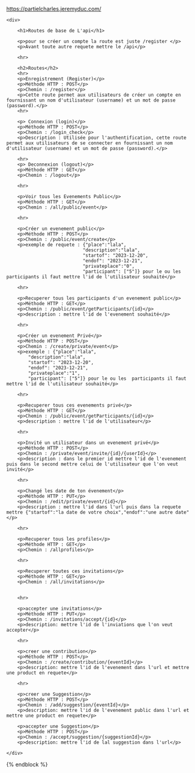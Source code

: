 
https://partielcharles.jeremyduc.com/


    <div>

        <h1>Routes de base de L'api</h1>

        <p>pour se créer un compte la route est juste /register </p>
        <p>Avant toute autre requete mettre le /api</p>

        <hr>

        <h2>Routes</h2>
        <hr>
        <p>Enregistrement (Register)</p>
        <p>Méthode HTTP : POST</p>
        <p>Chemin : /register</p>
        <p>Cette route permet aux utilisateurs de créer un compte en fournissant un nom d'utilisateur (username) et un mot de passe (password).</p>
        <hr>

        <p> Connexion (login)</p>
        <p>Méthode HTTP : POST</p>
        <p>Chemin : /login_check</p>
        <p>Description : Utilisée pour l'authentification, cette route permet aux utilisateurs de se connecter en fournissant un nom d'utilisateur (username) et un mot de passe (password).</p>

        <hr>
        <p> Deconnexion (logout)</p>
        <p>Méthode HTTP : GET</p>
        <p>Chemin : /logout</p>

        <hr>

        <p>Voir tous les Evenements Public</p>
        <p>Méthode HTTP : GET</p>
        <p>Chemin : /all/public/event</p>

        <hr>

        <p>Créer un evenement public</p>
        <p>Méthode HTTP : POST</p>
        <p>Chemin : /public/event/create</p>
        <p>exemple de requete : {"place":"lala",
                                "description":"lala",
                                "startof": "2023-12-20",
                                "endof": "2023-12-21",
                                "privateplace":"0",
                                "participant": ["5"]} pour le ou les  participants il faut mettre l'id de l'utilisateur souhaité</p>

        <hr>

        <p>Recuperer tous les participants d'un evenement public</p>
        <p>Méthode HTTP : GET</p>
        <p>Chemin : /public/event/getParticipants/{id}</p>
        <p>description : mettre l'id de l'evenement souhaité</p>

        <hr>

        <p>Créer un evenement Privé</p>
        <p>Méthode HTTP : POST</p>
        <p>Chemin : /create/private/event</p>
        <p>exemple : {"place":"lala",
            "description":"lala",
            "startof": "2023-12-20",
            "endof": "2023-12-21",
            "privateplace":"1",
            "participant": ["5"]} pour le ou les  participants il faut mettre l'id de l'utilisateur souhaité</p>

        <hr>

        <p>Recuperer tous ces evenements privé</p>
        <p>Méthode HTTP : GET</p>
        <p>Chemin : /public/event/getParticipants/{id}</p>
        <p>description : mettre l'id de l'utilisateur</p>

        <hr>

        <p>Invité un utilisateur dans un evenement privé</p>
        <p>Méthode HTTP : POST</p>
        <p>Chemin : /private/event/invite/{id}/{userId}</p>
        <p>description : dans le premier id mettre l'id de l'evenement puis dans le second mettre celui de l'utilisateur que l'on veut invité</p>

        <hr>

        <p>Changé les date de ton évenement</p>
        <p>Méthode HTTP : PUT</p>
        <p>Chemin : /edit/private/event/{id}</p>
        <p>description : mettre l'id dans l'url puis dans la requete mettre {"startof":"la date de votre choix","endof":"une autre date"</p>

        <hr>

        <p>Recuperer tous les profiles</p>
        <p>Méthode HTTP : GET</p>
        <p>Chemin : /allprofiles</p>

        <hr>

        <p>Recuperer toutes ces invitations</p>
        <p>Méthode HTTP : GET</p>
        <p>Chemin : /all/invitations</p>


        <hr>

        <p>accepter une invitations</p>
        <p>Méthode HTTP : PUT</p>
        <p>Chemin : /invitations/accept/{id}</p>
        <p>description: mettre l'id de l'inviations que l'on veut accepter</p>

        <hr>

        <p>creer une contribution</p>
        <p>Méthode HTTP : POST</p>
        <p>Chemin : /create/contribution/{eventId}</p>
        <p>description: mettre l'id de l'evenement dans l'url et mettre une product en requete</p>

        <hr>

        <p>creer une Suggestion</p>
        <p>Méthode HTTP : POST</p>
        <p>Chemin : /add/suggestion/{eventId}</p>
        <p>description: mettre l'id de l'evenement public dans l'url et mettre une product en requete</p>

        <p>accepter une Suggestion</p>
        <p>Méthode HTTP : POST</p>
        <p>Chemin : /accept/suggestion/{suggestionId}</p>
        <p>description: mettre l'id de lal suggestion dans l'url</p>

    </div>
{% endblock %}
